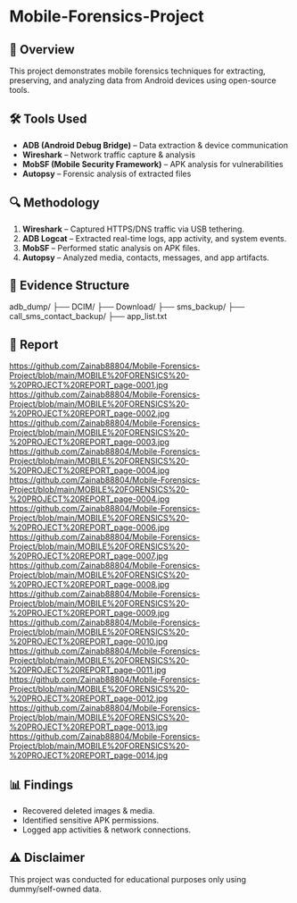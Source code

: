 # Mobile-Forensics-Project

## 📌 Overview
This project demonstrates mobile forensics techniques for extracting, preserving, and analyzing data from Android devices using open-source tools.

## 🛠 Tools Used
- **ADB (Android Debug Bridge)** – Data extraction & device communication
- **Wireshark** – Network traffic capture & analysis
- **MobSF (Mobile Security Framework)** – APK analysis for vulnerabilities
- **Autopsy** – Forensic analysis of extracted files

## 🔍 Methodology
1. **Wireshark** – Captured HTTPS/DNS traffic via USB tethering.
2. **ADB Logcat** – Extracted real-time logs, app activity, and system events.
3. **MobSF** – Performed static analysis on APK files.
4. **Autopsy** – Analyzed media, contacts, messages, and app artifacts.

## 📂 Evidence Structure

adb_dump/
├── DCIM/
├── Download/
├── sms_backup/
├── call_sms_contact_backup/
├── app_list.txt



## 📸 Report
https://github.com/Zainab88804/Mobile-Forensics-Project/blob/main/MOBILE%20FORENSICS%20-%20PROJECT%20REPORT_page-0001.jpg
https://github.com/Zainab88804/Mobile-Forensics-Project/blob/main/MOBILE%20FORENSICS%20-%20PROJECT%20REPORT_page-0002.jpg
https://github.com/Zainab88804/Mobile-Forensics-Project/blob/main/MOBILE%20FORENSICS%20-%20PROJECT%20REPORT_page-0003.jpg
https://github.com/Zainab88804/Mobile-Forensics-Project/blob/main/MOBILE%20FORENSICS%20-%20PROJECT%20REPORT_page-0004.jpg
https://github.com/Zainab88804/Mobile-Forensics-Project/blob/main/MOBILE%20FORENSICS%20-%20PROJECT%20REPORT_page-0004.jpg
https://github.com/Zainab88804/Mobile-Forensics-Project/blob/main/MOBILE%20FORENSICS%20-%20PROJECT%20REPORT_page-0006.jpg
https://github.com/Zainab88804/Mobile-Forensics-Project/blob/main/MOBILE%20FORENSICS%20-%20PROJECT%20REPORT_page-0007.jpg
https://github.com/Zainab88804/Mobile-Forensics-Project/blob/main/MOBILE%20FORENSICS%20-%20PROJECT%20REPORT_page-0008.jpg
https://github.com/Zainab88804/Mobile-Forensics-Project/blob/main/MOBILE%20FORENSICS%20-%20PROJECT%20REPORT_page-0009.jpg
https://github.com/Zainab88804/Mobile-Forensics-Project/blob/main/MOBILE%20FORENSICS%20-%20PROJECT%20REPORT_page-0010.jpg
https://github.com/Zainab88804/Mobile-Forensics-Project/blob/main/MOBILE%20FORENSICS%20-%20PROJECT%20REPORT_page-0011.jpg
https://github.com/Zainab88804/Mobile-Forensics-Project/blob/main/MOBILE%20FORENSICS%20-%20PROJECT%20REPORT_page-0012.jpg
https://github.com/Zainab88804/Mobile-Forensics-Project/blob/main/MOBILE%20FORENSICS%20-%20PROJECT%20REPORT_page-0013.jpg
https://github.com/Zainab88804/Mobile-Forensics-Project/blob/main/MOBILE%20FORENSICS%20-%20PROJECT%20REPORT_page-0014.jpg


## 📊 Findings
- Recovered deleted images & media.
- Identified sensitive APK permissions.
- Logged app activities & network connections.

## ⚠ Disclaimer
This project was conducted for educational purposes only using dummy/self-owned data.
